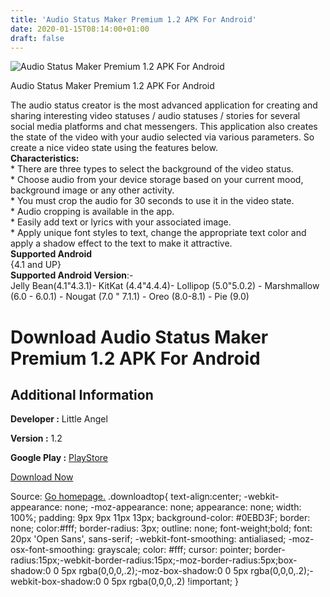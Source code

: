 ```yaml
---
title: 'Audio Status Maker Premium 1.2 APK For Android'
date: 2020-01-15T08:14:00+01:00
draft: false
---
```


![Audio Status Maker Premium 1.2 APK For Android](https://i2.wp.com/apkhome.net/wp-content/uploads/2020/01/Audio-Status-Maker-Premium-1.2.png "Audio Status Maker Premium 1.2 APK For Android")

  

Audio Status Maker Premium 1.2 APK For Android

The audio status creator is the most advanced application for creating and sharing interesting video statuses / audio statuses / stories for several social media platforms and chat messengers. This application also creates the state of the video with your audio selected via various parameters. So create a nice video state using the features below.  
**Characteristics:**  
\* There are three types to select the background of the video status.  
\* Choose audio from your device storage based on your current mood, background image or any other activity.  
\* You must crop the audio for 30 seconds to use it in the video state.  
\* Audio cropping is available in the app.  
\* Easily add text or lyrics with your associated image.  
\* Apply unique font styles to text, change the appropriate text color and apply a shadow effect to the text to make it attractive.  
**Supported Android**  
{4.1 and UP}  
**Supported Android Version**:-  
Jelly Bean(4.1"4.3.1)- KitKat (4.4"4.4.4)- Lollipop (5.0"5.0.2) - Marshmallow (6.0 - 6.0.1) - Nougat (7.0 " 7.1.1) - Oreo (8.0-8.1) - Pie (9.0)

Download Audio Status Maker Premium 1.2 APK For Android
=======================================================

Additional Information
----------------------

**Developer :** Little Angel

**Version :** 1.2

**Google Play :** [PlayStore](https://play.google.com/store/apps/details?id=com.angel.audio.statusmaker.st)

  

[Download Now](https://store4app.co/post/audio-status-maker-premium-1-2-apk-for-android_1579072036)

  
Source: [Go homepage.](https://store4app.co/post/audio-status-maker-premium-1-2-apk-for-android_1579072036) .downloadtop{ text-align:center; -webkit-appearance: none; -moz-appearance: none; appearance: none; width: 100%; padding: 9px 9px 11px 13px; background-color: #0EBD3F; border: none; color:#fff; border-radius: 3px; outline: none; font-weight;bold; font: 20px 'Open Sans', sans-serif; -webkit-font-smoothing: antialiased; -moz-osx-font-smoothing: grayscale; color: #fff; cursor: pointer; border-radius:15px;-webkit-border-radius:15px;-moz-border-radius:5px;box-shadow:0 0 5px rgba(0,0,0,.2);-moz-box-shadow:0 0 5px rgba(0,0,0,.2);-webkit-box-shadow:0 0 5px rgba(0,0,0,.2) !important; }